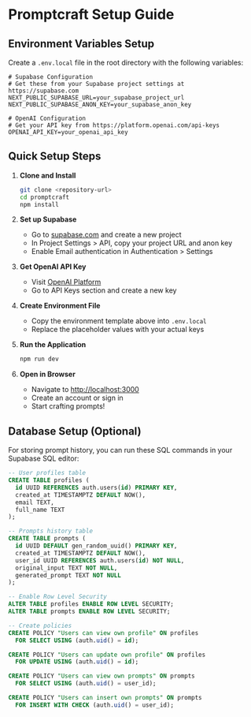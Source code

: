 # Promptcraft Setup Guide

## Environment Variables Setup

Create a `.env.local` file in the root directory with the following variables:

```env
# Supabase Configuration
# Get these from your Supabase project settings at https://supabase.com
NEXT_PUBLIC_SUPABASE_URL=your_supabase_project_url
NEXT_PUBLIC_SUPABASE_ANON_KEY=your_supabase_anon_key

# OpenAI Configuration  
# Get your API key from https://platform.openai.com/api-keys
OPENAI_API_KEY=your_openai_api_key
```

## Quick Setup Steps

1. **Clone and Install**
   ```bash
   git clone <repository-url>
   cd promptcraft
   npm install
   ```

2. **Set up Supabase**
   - Go to [supabase.com](https://supabase.com) and create a new project
   - In Project Settings > API, copy your project URL and anon key
   - Enable Email authentication in Authentication > Settings

3. **Get OpenAI API Key**
   - Visit [OpenAI Platform](https://platform.openai.com)
   - Go to API Keys section and create a new key

4. **Create Environment File**
   - Copy the environment template above into `.env.local`
   - Replace the placeholder values with your actual keys

5. **Run the Application**
   ```bash
   npm run dev
   ```

6. **Open in Browser**
   - Navigate to [http://localhost:3000](http://localhost:3000)
   - Create an account or sign in
   - Start crafting prompts!

## Database Setup (Optional)

For storing prompt history, you can run these SQL commands in your Supabase SQL editor:

```sql
-- User profiles table
CREATE TABLE profiles (
  id UUID REFERENCES auth.users(id) PRIMARY KEY,
  created_at TIMESTAMPTZ DEFAULT NOW(),
  email TEXT,
  full_name TEXT
);

-- Prompts history table
CREATE TABLE prompts (
  id UUID DEFAULT gen_random_uuid() PRIMARY KEY,
  created_at TIMESTAMPTZ DEFAULT NOW(),
  user_id UUID REFERENCES auth.users(id) NOT NULL,
  original_input TEXT NOT NULL,
  generated_prompt TEXT NOT NULL
);

-- Enable Row Level Security
ALTER TABLE profiles ENABLE ROW LEVEL SECURITY;
ALTER TABLE prompts ENABLE ROW LEVEL SECURITY;

-- Create policies
CREATE POLICY "Users can view own profile" ON profiles
  FOR SELECT USING (auth.uid() = id);

CREATE POLICY "Users can update own profile" ON profiles
  FOR UPDATE USING (auth.uid() = id);

CREATE POLICY "Users can view own prompts" ON prompts
  FOR SELECT USING (auth.uid() = user_id);

CREATE POLICY "Users can insert own prompts" ON prompts
  FOR INSERT WITH CHECK (auth.uid() = user_id);
```
